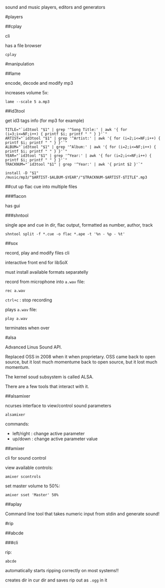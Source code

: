 sound and music players, editors and generators

#players

##cplay

cli

has a file browser

    cplay

#manipulation

##lame

encode, decode and modify mp3

increases volume 5x:

    lame --scale 5 a.mp3

##id3tool

get id3 tags info (for mp3 for example)

    TITLE="`id3tool "$1" | grep '^Song Title:' | awk '{ for (i=3;i<=NF;i++) { printf $i; printf " " } }'`"
    ARTIST="`id3tool "$1" | grep '^Artist:' | awk '{ for (i=2;i<=NF;i++) { printf $i; printf " " } }'`"
    ALBUM="`id3tool "$1" | grep '^Album:' | awk '{ for (i=2;i<=NF;i++) { printf $i; printf " " } }'`"
    YEAR="`id3tool "$1" | grep '^Year:' | awk '{ for (i=2;i<=NF;i++) { printf $i; printf " " } }'`"
    TRACKNUM="`id3tool "$1" | grep '^Year:' | awk '{ print $2 }'`"

    install -D "$1" /music/mp3/"$ARTIST-$ALBUM-$YEAR"/"$TRACKNUM-$ARTIST-$TITLE".mp3

##cut up flac cue into multiple files

###flacon

has gui

###shntool

single ape and cue in dir, flac output, formatted as number, author, track

    shntool split -f *.cue -o flac *.ape -t '%n - %p - %t'

##sox

record, play and modify files cli

interactive front end for libSoX

must install available formats separatelly

record from microphone into `a.wav` file:

    rec a.wav

`ctrl+c` : stop recording

plays `a.wav` file:

    play a.wav

terminates when over

#alsa

Advanced Linus Sound API.

Replaced OSS in 2008 when it when proprietary. OSS came back to open source, but it lost much momentume back to open source, but it lost much momentum.

The kernel soud subsystem is called ALSA.

There are a few tools that interact with it.

##alsamixer

ncurses interface to view/control sound parameters

    alsamixer

commands:

- left/right : change active parameter
- up/down    : change active parameter value

##amixer

cli for sound control

view available controls:

    amixer scontrols

set master volume to 50%:

    amixer sset 'Master' 50%

##aplay

Command line tool that takes numeric input from stdin and generate sound!

#rip

##abcde

###cli

rip:

    abcde

automatically starts ripping correctly on most systems!!

creates dir in cur dir and saves rip out as `.ogg` in it
